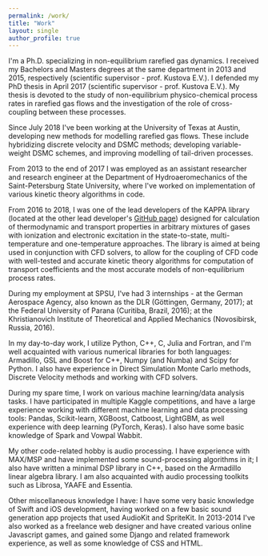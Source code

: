 ```yaml
---
permalink: /work/
title: "Work"
layout: single
author_profile: true
---
```


I'm a Ph.D. specializing in non-equilibrium rarefied gas dynamics. I received my Bachelors and Masters degrees at the same department in 2013 and 2015, respectively (scientific supervisor - prof. Kustova E.V.). I defended my PhD thesis in April 2017 (scientific supervisor - prof. Kustova E.V.). My thesis is devoted to the study of non-equilibrium physico-chemical process rates in rarefied gas flows and the investigation of the role of cross-coupling between these processes.

Since July 2018 I've been working at the University of Texas at Austin, developing new methods for modelling rarefied gas flows. These include hybridizing discrete velocity and DSMC methods; developing variable-weight DSMC schemes, and improving modelling of tail-driven processes.

From 2013 to the end of 2017 I was employed as an assistant researcher and research engineer at the Department of Hydroaeromechanics of the Saint-Petersburg State University, where I've worked on implementation of various kinetic theory algorithms in code.

From 2016 to 2018, I was one of the lead developers of the KAPPA library (located at the other lead developer's [GitHub page](https://github.com/lkampoli/kappa)) designed for calculation of thermodynamic and transport properties in arbitrary mixtures of gases with ionization and electronic excitation in the state-to-state, multi-temperature and one-temperature approaches. The library is aimed at being used in conjunction with CFD solvers, to allow for the coupling of CFD code with well-tested and accurate kinetic theory algorithms for computation of transport coefficients and the most accurate models of non-equilibrium process rates.

During my employment at SPSU, I've had 3 internships - at the German Aerospace Agency, also known as the DLR (Göttingen, Germany, 2017); at the Federal University of Parana (Curitiba, Brazil, 2016); at the Khristianovich Institute of Theoretical and Applied Mechanics (Novosibirsk, Russia, 2016).

In my day-to-day work, I utilize Python, C++, C, Julia and Fortran, and I'm well acquainted with various numerical libraries for both languages: Armadillo, GSL and Boost for C++, Numpy (and Numba) and Scipy for Python.
I also have experience in Direct Simulation Monte Carlo methods, Discrete Velocity methods and working with CFD solvers.

During my spare time, I work on various machine learning/data analysis tasks. I have participated in multiple Kaggle competitions, and have a large experience working with different machine learning and data processing tools: Pandas, Scikit-learn, XGBoost, Catboost, LightGBM, as well experience with deep learning (PyTorch, Keras). I also have some basic knowledge of Spark and Vowpal Wabbit.

My other code-related hobby is audio processing. I have experience with MAX/MSP and have implemented some sound-processing algorithms in it; I also have written a minimal DSP library in C++, based on the Armadillo linear algebra library. I am also acquainted with audio processing toolkits such as Librosa, YAAFE and Essentia.

Other miscellaneous knowledge I have: I have some very basic knowledge of Swift and iOS development, having worked on a few basic sound generation app projects that used AudioKit and SpriteKit. In 2013-2014 I've also worked as a freelance web designer and have created various online Javascript games, and gained some Django and related framework experience, as well as some knowledge of CSS and HTML.
